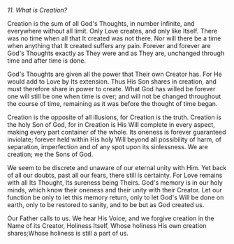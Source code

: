 *11. What is Creation?*

Creation is the sum of all God's Thoughts, in number infinite, and everywhere without all limit. Only Love creates, and only like Itself. There was no time when all that It created was not there. Nor will there be a time when anything that It created suffers any pain. Forever and forever are God's Thoughts exactly as They were and as They are, unchanged through time and after time is done.

God's Thoughts are given all the power that Their own Creator has. For He would add to Love by Its extension. Thus His Son shares in creation, and must therefore share in power to create. What God has willed be forever one will still be one when time is over; and will not be changed throughout the course of time, remaining as it was before the thought of time began.

Creation is the opposite of all illusions, for Creation is the truth. Creation is the holy Son of God, for in Creation is His Will complete in every aspect, making every part container of the whole. Its oneness is forever guaranteed inviolate; forever held within His holy Will beyond all possibility of harm, of separation, imperfection and of any spot upon its sinlessness. We are creation; we the Sons of God.

We seem to be discrete and unaware of our eternal unity with Him. Yet back of all our doubts, past all our fears, there still is certainty. For Love remains with all Its Thought, Its sureness being Theirs. God's memory is in our holy minds, which know their oneness and their unity with their Creator. Let our function be only to let this memory return, only to let God's Will be done on earth, only to be restored to sanity, and to be but as God created us.

Our Father calls to us. We hear His Voice, and we forgive creation in the Name of its Creator, Holiness Itself, Whose holiness His own creation shares;Whose holiness is still a part of us.